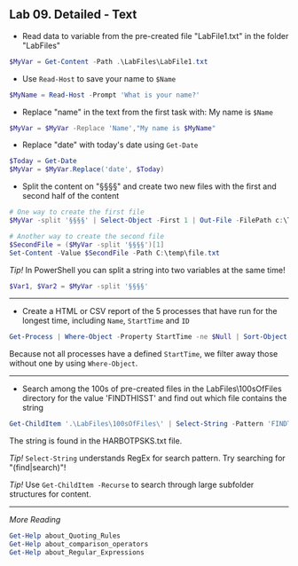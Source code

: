 ## Lab 09. Detailed - Text

- Read data to variable from the pre-created file "LabFile1.txt" in the folder "LabFiles"

```PowerShell
$MyVar = Get-Content -Path .\LabFiles\LabFile1.txt
```

- Use `Read-Host` to save your name to `$Name`

```PowerShell
$MyName = Read-Host -Prompt 'What is your name?'
```

- Replace "name" in the text from the first task with: My name is `$Name`

```PowerShell
$MyVar = $MyVar -Replace 'Name',"My name is $MyName"
```

- Replace "date" with today's date using `Get-Date`

```PowerShell
$Today = Get-Date
$MyVar = $MyVar.Replace('date', $Today)
```

- Split the content on "§§§§" and create two new files with the first and second half of the content

```PowerShell
# One way to create the first file
$MyVar -split '§§§§' | Select-Object -First 1 | Out-File -FilePath c:\Temp\File1.txt

# Another way to create the second file
$SecondFile = ($MyVar -split '§§§§')[1]
Set-Content -Value $SecondFile -Path C:\temp\file.txt
```

*Tip!* In PowerShell you can split a string into two variables at the same time!

```PowerShell
$Var1, $Var2 = $MyVar -split '§§§§'
```

---

- Create a HTML or CSV report of the 5 processes that have run for the longest time, including `Name`, `StartTime` and `ID`

```PowerShell
Get-Process | Where-Object -Property StartTime -ne $Null | Sort-Object -Property StartTime | Select-Object -Property Name, StartTime, Id -First 5 | ConvertTo-Csv | Out-File -FilePath C:\temp\process.csv
```

Because not all processes have a defined `StartTime`, we filter away those without one by using `Where-Object`.

---

- Search among the 100s of pre-created files in the LabFiles\100sOfFiles directory for the value 'FINDTHISST' and find out which file contains the string

```PowerShell
Get-ChildItem '.\LabFiles\100sOfFiles\' | Select-String -Pattern 'FINDTHISST'
```

The string is found in the HARBOTPSKS.txt file.

*Tip!* `Select-String` understands RegEx for search pattern. Try searching for "(find|search)"!

*Tip!* Use `Get-ChildItem -Recurse` to search through large subfolder structures for content.

---

*More Reading*

```PowerShell
Get-Help about_Quoting_Rules
Get-Help about_comparison_operators
Get-Help about_Regular_Expressions
```
